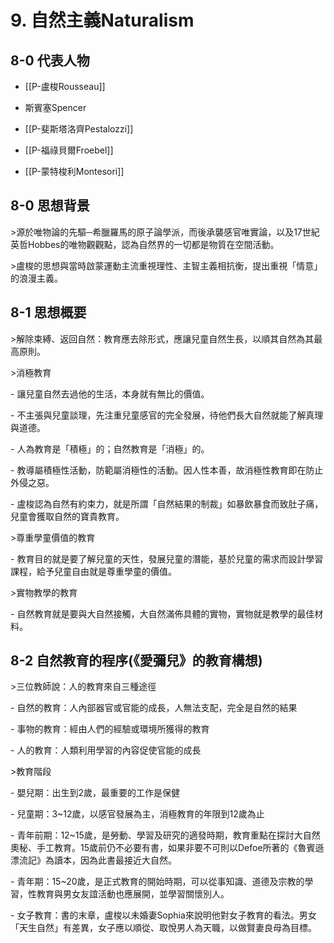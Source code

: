 # 9. 自然主義Naturalism

  

## 8-0 代表人物

- [[P-盧梭Rousseau]]

- 斯賓塞Spencer

- [[P-斐斯塔洛齊Pestalozzi]]

- [[P-福祿貝爾Froebel]]

- [[P-蒙特梭利Montesori]]
  

## 8-0 思想背景

  

\>源於唯物論的先驅─希臘羅馬的原子論學派，而後承襲感官唯實論，以及17世紀英哲Hobbes的唯物觀觀點，認為自然界的一切都是物質在空間活動。

  

\>盧梭的思想與當時啟蒙運動主流重視理性、主智主義相抗衡，提出重視「情意」的浪漫主義。

  

## 8-1 思想概要

  

\>解除束縛、返回自然：教育應去除形式，應讓兒童自然生長，以順其自然為其最高原則。

  

\>消極教育

  

\- 讓兒童自然去過他的生活，本身就有無比的價值。

  

\- 不主張與兒童談理，先注重兒童感官的完全發展，待他們長大自然就能了解真理與道德。

  

\- 人為教育是「積極」的；自然教育是「消極」的。

  

\- 教導屬積極性活動，防範屬消極性的活動。因人性本善，故消極性教育即在防止外侵之惡。

  

\- 盧梭認為自然有約束力，就是所謂「自然結果的制裁」如暴飲暴食而致肚子痛，兒童會獲取自然的寶貴教育。

  

\>尊重學童價值的教育

\- 教育目的就是要了解兒童的天性，發展兒童的潛能，基於兒童的需求而設計學習課程，給予兒童自由就是尊重學童的價值。

  

\>實物教學的教育

\- 自然教育就是要與大自然接觸，大自然滿佈具體的實物，實物就是教學的最佳材料。

  

## 8-2 自然教育的程序(《愛彌兒》的教育構想)

\>三位教師說：人的教育來自三種途徑

  

\- 自然的教育：人內部器官或官能的成長，人無法支配，完全是自然的結果

\- 事物的教育：經由人們的經驗或環境所獲得的教育

\- 人的教育：人類利用學習的內容促使官能的成長

  

\>教育階段

  

\- 嬰兒期：出生到2歲，最重要的工作是保健

  

\- 兒童期：3~12歲，以感官發展為主，消極教育的年限到12歲為止

  

\- 青年前期：12~15歲，是勞動、學習及研究的適發時期，教育重點在探討大自然奧秘、手工教育。15歲前仍不必要有書，如果非要不可則以Defoe所著的《魯賓遜漂流記》為讀本，因為此書最接近大自然。

  

\- 青年期：15~20歲，是正式教育的開始時期，可以從事知識、道德及宗教的學習，性教育與男女友誼活動也應展開，並學習關懷別人。

  

\- 女子教育：書的末章，盧梭以未婚妻Sophia來說明他對女子教育的看法。男女「天生自然」有差異，女子應以順從、取悅男人為天職，以做賢妻良母為目標。

  

  

